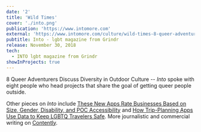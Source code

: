```yaml
---
date: '2'
title: 'Wild Times'
cover: './into.png'
publication: 'https://www.intomore.com'
external: 'https://www.intomore.com/culture/wild-times-8-queer-adventurers-discuss-diversity-in-outdoor-culture'
pubtitle: Into - lgbt magazine from Grindr
release: November 30, 2018
tech:
  - INTO lgbt magazine from Grindr
showInProjects: true
---
```


8 Queer Adventurers Discuss Diversity in Outdoor Culture -- *Into* spoke with eight people who head projects that share the goal of getting queer people outside.

Other pieces on *Into* include [These New Apps Rate Businesses Based on Size, Gender, Disability, and POC Accessibility](https://www.intomore.com/culture/these-new-apps-rate-businesses-based-on-size-gender-disability-and-poc-comfort) and [How Trip-Planning Apps Use Data to Keep LGBTQ Travelers Safe](https://www.intomore.com/travel/how-trip-planning-apps-use-data-to-keep-lgbtq-travelers-safe). More journalistic and commercial writing on [Contently](https://alleyhector.contently.com/).